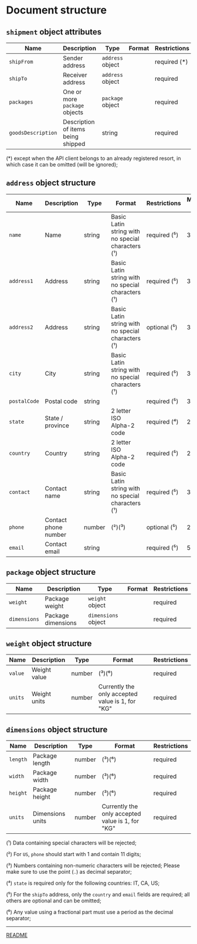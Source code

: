 # Document structure

## `shipment` object attributes

| Name               | Description                        | Type             | Format          | Restrictions  | Default |
|--------------------|------------------------------------|------------------|-----------------|---------------|---------|
| `shipFrom`         | Sender address                     | `address` object |                 | required (*)  |         |
| `shipTo`           | Receiver address                   | `address` object |                 | required      |         |
| `packages`         | One or more `package` objects      | `package` object |                 | required      |         |
| `goodsDescription` | Description of items being shipped | string           |                 | required      |         |

(*) except when the API client belongs to an already registered resort, in which case it can be omitted (will be ignored);

## `address` object structure

| Name         | Description          | Type   | Format                                            | Restrictions | Maximum length |
|--------------|----------------------|--------|---------------------------------------------------|--------------|----------------|
| `name`       | Name                 | string | Basic Latin string with no special characters (¹) | required (⁵) | 35             |
| `address1`   | Address              | string | Basic Latin string with no special characters (¹) | required (⁵) | 30             |
| `address2`   | Address              | string | Basic Latin string with no special characters (¹) | optional (⁵) | 30             |
| `city`       | City                 | string | Basic Latin string with no special characters (¹) | required (⁵) | 30             |
| `postalCode` | Postal code          | string |                                                   | required (⁵) | 30             |
| `state`      | State / province     | string | 2 letter ISO Alpha-2 code                         | required (⁴) | 20             |
| `country`    | Country              | string | 2 letter ISO Alpha-2 code                         | required (⁵) | 2              |
| `contact`    | Contact name         | string | Basic Latin string with no special characters (¹) | required (⁵) | 35             |
| `phone`      | Contact phone number | number | (²)(³)                                            | optional (⁵) | 25             |
| `email`      | Contact email        | string |                                                   | required (⁵) | 50             |

## `package` object structure

| Name          | Description        | Type                | Format                              | Restrictions |
|---------------|--------------------|---------------------|-------------------------------------|--------------|
| `weight`      | Package weight     | `weight` object     |                                     | required     |
| `dimensions`  | Package dimensions | `dimensions` object |                                     | required     |

## `weight` object structure

| Name    | Description  | Type   | Format                                           | Restrictions |
|---------|--------------|--------|--------------------------------------------------|--------------|
| `value` | Weight value | number | (³)(⁶)                                           | required     |
| `units` | Weight units | number | Currently the only accepted value is 1, for "KG" | required     |

## `dimensions` object structure

| Name     | Description      | Type   | Format                                           | Restrictions |
|----------|------------------|--------|--------------------------------------------------|--------------|
| `length` | Package length   | number | (³)(⁶)                                           | required     |
| `width`  | Package width    | number | (³)(⁶)                                           | required     |
| `height` | Package height   | number | (³)(⁶)                                           | required     |
| `units`  | Dimensions units | number | Currently the only accepted value is 1, for "KG" | required     |

(¹) Data containing special characters will be rejected;

(²) For `US`, `phone` should start with 1 and contain 11 digits;

(³) Numbers containing non-numeric characters will be rejected; Please make sure to use the point (`.`) as decimal separator;

(⁴) `state` is required only for the following countries: IT, CA, US;

(⁵) For the `shipTo` address, only the `country` and `email` fields are required; all others are optional and can be omitted;

(⁶) Any value using a fractional part must use a period as the decimal separator;

---

[README](../../../README.md)

